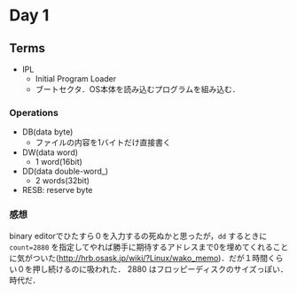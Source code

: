 # Day 1

## Terms

- IPL
  - Initial Program Loader
  - ブートセクタ．OS本体を読み込むプログラムを組み込む．

### Operations
- DB(data byte)
  - ファイルの内容を1バイトだけ直接書く
- DW(data word)
  - 1 word(16bit)
- DD(data double-word_)
  - 2 words(32bit)
- RESB: reserve byte


### 感想

binary editorでひたすら０を入力するの死ぬかと思ったが，`dd` するときに `count=2880` を指定してやれば勝手に期待するアドレスまで0を埋めてくれることに気がついた(http://hrb.osask.jp/wiki/?Linux/wako_memo)．だが１時間くらい０を押し続けるのに吸われた．
2880 はフロッピーディスクのサイズっぽい．時代だ．
